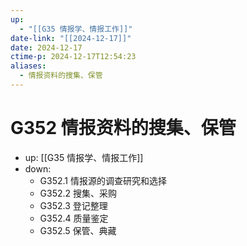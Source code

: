 ```yaml
---
up:
  - "[[G35 情报学、情报工作]]"
date-link: "[[2024-12-17]]"
date: 2024-12-17
ctime-p: 2024-12-17T12:54:23
aliases:
  - 情报资料的搜集、保管
---
```


# G352 情报资料的搜集、保管

- up: [[G35 情报学、情报工作]]
- down:
	- G352.1 情报源的调查研究和选择
	- G352.2 搜集、采购
	- G352.3 登记整理
	- G352.4 质量鉴定
	- G352.5 保管、典藏
